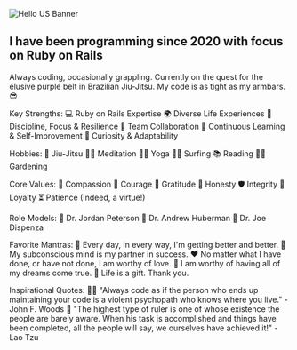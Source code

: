 ![Hello US Banner](https://github.com/DyllanCullingworth/DyllanCullingworth/assets/72195729/8e810949-400f-43ec-87ee-f8af13eec104)

## I have been programming since 2020 with focus on Ruby on Rails
Always coding, occasionally grappling. Currently on the quest for the elusive purple belt in Brazilian Jiu-Jitsu. My code is as tight as my armbars. 😎

Key Strengths:
💻 Ruby on Rails Expertise
🌍 Diverse Life Experiences
🎯 Discipline, Focus & Resilience
🤝 Team Collaboration
🌱 Continuous Learning & Self-Improvement
🚀 Curiosity & Adaptability

Hobbies:
🥋 Jiu-Jitsu
🧘‍♂️ Meditation
🧘‍♂️ Yoga
🏄‍♂️ Surfing
📚 Reading
👨‍🌾 Gardening

Core Values:
💙 Compassion
💪 Courage
🙏 Gratitude
🔎 Honesty
🛡️ Integrity
🤝 Loyalty
⏳ Patience (Indeed, a virtue!)

Role Models:
📖 Dr. Jordan Peterson 
🧠 Dr. Andrew Huberman 
🌟 Dr. Joe Dispenza

Favorite Mantras:
🌱 Every day, in every way, I'm getting better and better.
🤝 My subconscious mind is my partner in success.
❤ No matter what I have done, or have not done, I am worthy of love.
🌟 I am worthy of having all of my dreams come true.
🎁 Life is a gift. Thank you.

Inspirational Quotes:
👨‍💻 "Always code as if the person who ends up maintaining your code is a violent psychopath who knows where you live." - John F. Woods
👑 "The highest type of ruler is one of whose existence the people are barely aware. When his task is accomplished and things have been completed, all the people will say, we ourselves have achieved it!" - Lao Tzu
<!---
## 💞️ I’m looking to collaborate on ...
## 📫 How to reach me ...


DyllanCullingworth/DyllanCullingworth is a ✨ special ✨ repository because its `README.md` (this file) appears on your GitHub profile.
You can click the Preview link to take a look at your changes.
--->
